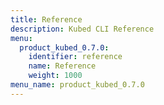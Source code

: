 ```yaml
---
title: Reference
description: Kubed CLI Reference
menu:
  product_kubed_0.7.0:
    identifier: reference
    name: Reference
    weight: 1000
menu_name: product_kubed_0.7.0
---
```

